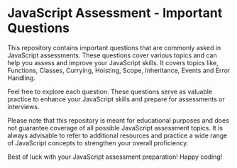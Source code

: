 # JavaScript Assessment - Important Questions

This repository contains important questions that are commonly asked in JavaScript assessments. These questions cover various topics and can help you assess and improve your JavaScript skills. It covers topics like, Functions, Classes, Currying, Hoisting, Scope, Inheritance, Events and Error Handling.

Feel free to explore each question. These questions serve as valuable practice to enhance your JavaScript skills and prepare for assessments or interviews.

Please note that this repository is meant for educational purposes and does not guarantee coverage of all possible JavaScript assessment topics. It is always advisable to refer to additional resources and practice a wide range of JavaScript concepts to strengthen your overall proficiency.

Best of luck with your JavaScript assessment preparation! Happy coding!
